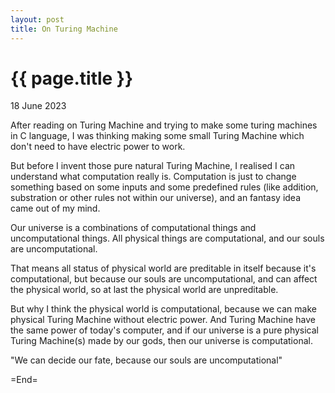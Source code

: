 ```yaml
---
layout: post
title: On Turing Machine
---
```


{{ page.title }}
================

<p class="meta">18 June 2023</p>

After reading on Turing Machine and trying to make some turing machines in C
language, I was thinking making some small Turing Machine which don't need to
have electric power to work.

But before I invent those pure natural Turing Machine, I realised I can
understand what computation really is. Computation is just to change something
based on some inputs and some predefined rules (like addition, substration or
other rules not within our universe), and an fantasy idea came out of my mind.
    
Our universe is a combinations of computational things and uncomputational
things. All physical things are computational, and our souls are
uncomputational.

That means all status of physical world are preditable in itself because it's
computational, but because our souls are uncomputational, and can affect the
physical world, so at last the physical world are unpreditable.

But why I think the physical world is computational, because we can make
physical Turing Machine without electric power. And Turing Machine have the
same power of today's computer, and if our universe is a pure physical Turing
Machine(s) made by our gods, then our universe is computational.

"We can decide our fate, because our souls are uncomputational"

=End=
